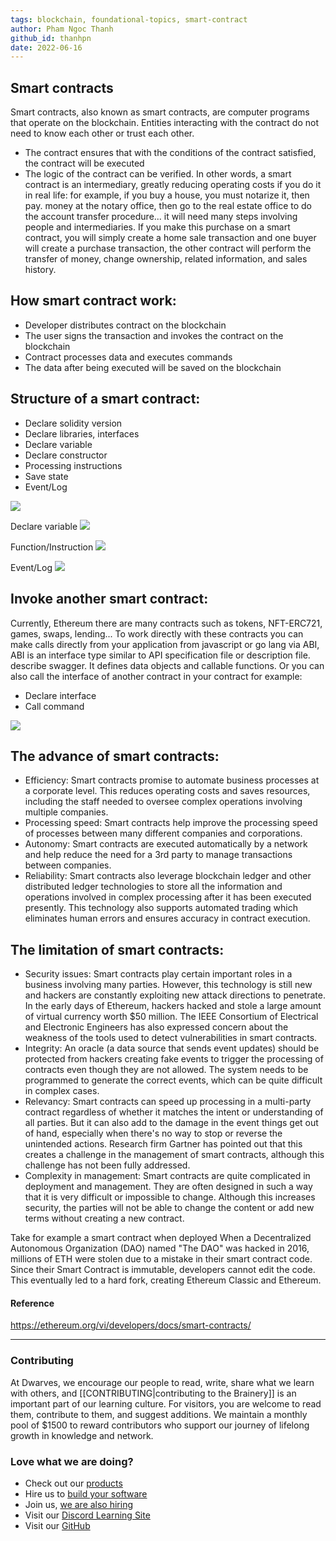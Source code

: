 ```yaml
---
tags: blockchain, foundational-topics, smart-contract
author: Pham Ngoc Thanh
github_id: thanhpn
date: 2022-06-16
---
```


## Smart contracts

Smart contracts, also known as smart contracts, are computer programs that operate on the blockchain. Entities interacting with the contract do not need to know each other or trust each other.

- The contract ensures that with the conditions of the contract satisfied, the contract will be executed
- The logic of the contract can be verified. In other words, a smart contract is an intermediary, greatly reducing operating costs if you do it in real life: for example, if you buy a house, you must notarize it, then pay. money at the notary office, then go to the real estate office to do the account transfer procedure... it will need many steps involving people and intermediaries. If you make this purchase on a smart contract, you will simply create a home sale transaction and one buyer will create a purchase transaction, the other contract will perform the transfer of money, change ownership, related information, and sales history.

## How smart contract work:

- Developer distributes contract on the blockchain
- The user signs the transaction and invokes the contract on the blockchain
- Contract processes data and executes commands
- The data after being executed will be saved on the blockchain

## Structure of a smart contract:

- Declare solidity version
- Declare libraries, interfaces
- Declare variable
- Declare constructor
- Processing instructions
- Save state
- Event/Log

![](https://i.imgur.com/Voie7xm.png)

Declare variable ![](https://i.imgur.com/2ADeNxC.png)

Function/Instruction ![](https://i.imgur.com/izkaluC.png)

Event/Log ![](https://i.imgur.com/mTMfjdI.png)

## Invoke another smart contract:

Currently, Ethereum there are many contracts such as tokens, NFT-ERC721, games, swaps, lending... To work directly with these contracts you can make calls directly from your application from javascript or go lang via ABI, ABI is an interface type similar to API specification file or description file. describe swagger. It defines data objects and callable functions. Or you can also call the interface of another contract in your contract for example:

- Declare interface
- Call command

![](https://i.imgur.com/ezVDghs.png)

## The advance of smart contracts:

- Efficiency: Smart contracts promise to automate business processes at a corporate level. This reduces operating costs and saves resources, including the staff needed to oversee complex operations involving multiple companies.
- Processing speed: Smart contracts help improve the processing speed of processes between many different companies and corporations.
- Autonomy: Smart contracts are executed automatically by a network and help reduce the need for a 3rd party to manage transactions between companies.
- Reliability: Smart contracts also leverage blockchain ledger and other distributed ledger technologies to store all the information and operations involved in complex processing after it has been executed presently. This technology also supports automated trading which eliminates human errors and ensures accuracy in contract execution.

## The limitation of smart contracts:

- Security issues: Smart contracts play certain important roles in a business involving many parties. However, this technology is still new and hackers are constantly exploiting new attack directions to penetrate. In the early days of Ethereum, hackers hacked and stole a large amount of virtual currency worth $50 million. The IEEE Consortium of Electrical and Electronic Engineers has also expressed concern about the weakness of the tools used to detect vulnerabilities in smart contracts.
- Integrity: An oracle (a data source that sends event updates) should be protected from hackers creating fake events to trigger the processing of contracts even though they are not allowed. The system needs to be programmed to generate the correct events, which can be quite difficult in complex cases.
- Relevancy: Smart contracts can speed up processing in a multi-party contract regardless of whether it matches the intent or understanding of all parties. But it can also add to the damage in the event things get out of hand, especially when there's no way to stop or reverse the unintended actions. Research firm Gartner has pointed out that this creates a challenge in the management of smart contracts, although this challenge has not been fully addressed.
- Complexity in management: Smart contracts are quite complicated in deployment and management. They are often designed in such a way that it is very difficult or impossible to change. Although this increases security, the parties will not be able to change the content or add new terms without creating a new contract.

Take for example a smart contract when deployed When a Decentralized Autonomous Organization (DAO) named "The DAO" was hacked in 2016, millions of ETH were stolen due to a mistake in their smart contract code. Since their Smart Contract is immutable, developers cannot edit the code. This eventually led to a hard fork, creating Ethereum Classic and Ethereum.

#### Reference

https://ethereum.org/vi/developers/docs/smart-contracts/


---
<!-- CTA -->
### Contributing

At Dwarves, we encourage our people to read, write, share what we learn with others, and [[CONTRIBUTING|contributing to the Brainery]] is an important part of our learning culture. For visitors, you are welcome to read them, contribute to them, and suggest additions. We maintain a monthly pool of $1500 to reward contributors who support our journey of lifelong growth in knowledge and network.

### Love what we are doing?

- Check out our [products](https://superbits.co)
- Hire us to [build your software](https://d.foundation)
- Join us, [we are also hiring](https://github.com/dwarvesf/WeAreHiring)
- Visit our [Discord Learning Site](https://discord.gg/dzNBpNTVEZ)
- Visit our [GitHub](https://github.com/dwarvesf)